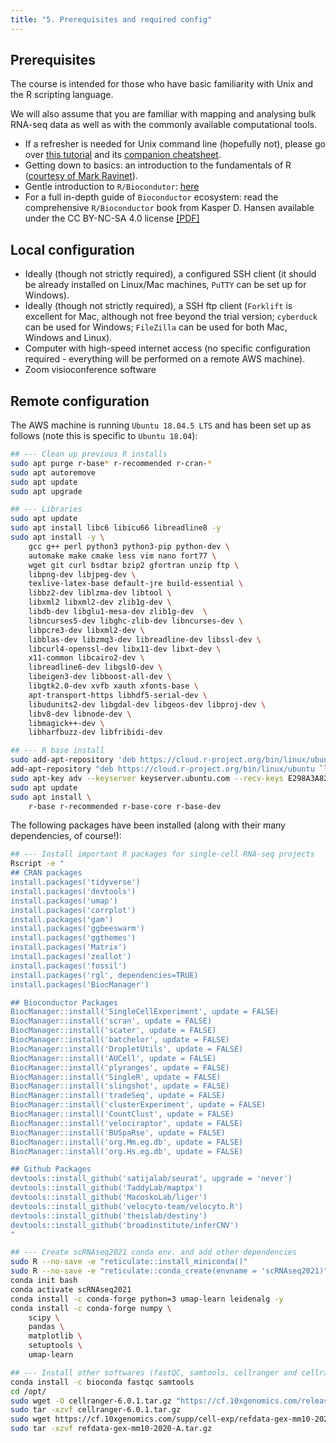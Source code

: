 ```yaml
---
title: "5. Prerequisites and required config"
---
```


## Prerequisites

The course is intended for those who have basic familiarity with Unix and the R scripting language.

We will also assume that you are familiar with mapping and analysing bulk RNA-seq data as well as with the commonly available computational tools.

* If a refresher is needed for Unix command line (hopefully not), please go over [this tutorial](https://ryanstutorials.net/linuxtutorial/) and its [companion cheatsheet](https://ryanstutorials.net/linuxtutorial/cheatsheet.php).
* Getting down to basics: an introduction to the fundamentals of R ([courtesy of Mark Ravinet](markravinet.github.io/Introduction.html)).
* Gentle introduction to `R/Biocondutor`: [here](https://bioconductor.github.io/BiocWorkshops/introduction-to-bioconductor-annotation-resources.html)
* For a full in-depth guide of `Bioconductor` ecosystem: read the comprehensive `R/Bioconductor` book from Kasper D. Hansen available under the CC BY-NC-SA 4.0 license [[PDF]](/{{<myPackageUrl>}}docs/bioconductor.pdf)

## Local configuration 

* Ideally (though not strictly required), a configured SSH client (it should be already installed on Linux/Mac machines, `PuTTY` can be set up for Windows). 
* Ideally (though not strictly required), a SSH ftp client (`Forklift` is excellent for Mac, although not free beyond the trial version; `cyberduck` can be used for Windows; `FileZilla` can be used for both Mac, Windows and Linux).
* Computer with high-speed internet access (no specific configuration required - everything will be performed on a remote AWS machine). 
* Zoom visioconference software

## Remote configuration 

The AWS machine is running `Ubuntu 18.04.5 LTS` and has been set up as follows (note this is specific to `Ubuntu 18.04`):

```sh
## --- Clean up previous R installs
sudo apt purge r-base* r-recommended r-cran-*
sudo apt autoremove
sudo apt update
sudo apt upgrade

## --- Libraries
sudo apt update
sudo apt install libc6 libicu66 libreadline8 -y 
sudo apt install -y \
    gcc g++ perl python3 python3-pip python-dev \
    automake make cmake less vim nano fort77 \
    wget git curl bsdtar bzip2 gfortran unzip ftp \
    libpng-dev libjpeg-dev \
    texlive-latex-base default-jre build-essential \
    libbz2-dev liblzma-dev libtool \
    libxml2 libxml2-dev zlib1g-dev \
    libdb-dev libglu1-mesa-dev zlib1g-dev  \
    libncurses5-dev libghc-zlib-dev libncurses-dev \
    libpcre3-dev libxml2-dev \
    libblas-dev libzmq3-dev libreadline-dev libssl-dev \
    libcurl4-openssl-dev libx11-dev libxt-dev \
    x11-common libcairo2-dev \
    libreadline6-dev libgsl0-dev \
    libeigen3-dev libboost-all-dev \
    libgtk2.0-dev xvfb xauth xfonts-base \
    apt-transport-https libhdf5-serial-dev \
    libudunits2-dev libgdal-dev libgeos-dev libproj-dev \
    libv8-dev libnode-dev \
    libmagick++-dev \
    libharfbuzz-dev libfribidi-dev

## --- R base install 
sudo add-apt-repository 'deb https://cloud.r-project.org/bin/linux/ubuntu bionic-cran40/'
add-apt-repository "deb https://cloud.r-project.org/bin/linux/ubuntu `lsb_release -cs` -cran40/"
sudo apt-key adv --keyserver keyserver.ubuntu.com --recv-keys E298A3A825C0D65DFD57CBB651716619E084DAB9
sudo apt update
sudo apt install \
    r-base r-recommended r-base-core r-base-dev
```

The following packages have been installed (along with their many dependencies, of course!): 

```sh
## --- Install important R packages for single-cell RNA-seq projects
Rscript -e "
## CRAN packages
install.packages('tidyverse')
install.packages('devtools')
install.packages('umap')
install.packages('corrplot')
install.packages('gam')
install.packages('ggbeeswarm')
install.packages('ggthemes')
install.packages('Matrix')
install.packages('zeallot')
install.packages('fossil')
install.packages('rgl', dependencies=TRUE)
install.packages('BiocManager')

## Bioconductor Packages
BiocManager::install('SingleCellExperiment', update = FALSE)
BiocManager::install('scran', update = FALSE)
BiocManager::install('scater', update = FALSE)
BiocManager::install('batchelor', update = FALSE)
BiocManager::install('DropletUtils', update = FALSE)
BiocManager::install('AUCell', update = FALSE)
BiocManager::install('plyranges', update = FALSE)
BiocManager::install('SingleR', update = FALSE)
BiocManager::install('slingshot', update = FALSE)
BiocManager::install('tradeSeq', update = FALSE)
BiocManager::install('clusterExperiment', update = FALSE)
BiocManager::install('CountClust', update = FALSE)
BiocManager::install('velociraptor', update = FALSE)
BiocManager::install('BUSpaRse', update = FALSE)
BiocManager::install('org.Mm.eg.db', update = FALSE)
BiocManager::install('org.Hs.eg.db', update = FALSE)

## Github Packages
devtools::install_github('satijalab/seurat', upgrade = 'never')
devtools::install_github('TaddyLab/maptpx')
devtools::install_github('MacoskoLab/liger')
devtools::install_github('velocyto-team/velocyto.R')
devtools::install_github('theislab/destiny')
devtools::install_github('broadinstitute/inferCNV')
"

## --- Create scRNAseq2021 conda env. and add other dependencies
sudo R --no-save -e "reticulate::install_miniconda()"
sudo R --no-save -e "reticulate::conda_create(envname = 'scRNAseq2021)"
conda init bash
conda activate scRNAseq2021
conda install -c conda-forge python=3 umap-learn leidenalg -y
conda install -c conda-forge numpy \
    scipy \
    pandas \
    matplotlib \
    setuptools \
    umap-learn

## --- Install other softwares (fastQC, samtools, cellranger and cellranger indexes)
conda install -c bioconda fastqc samtools
cd /opt/
sudo wget -O cellranger-6.0.1.tar.gz "https://cf.10xgenomics.com/releases/cell-exp/cellranger-6.0.1.tar.gz?Expires=1622001486&Policy=eyJTdGF0ZW1lbnQiOlt7IlJlc291cmNlIjoiaHR0cHM6Ly9jZi4xMHhnZW5vbWljcy5jb20vcmVsZWFzZXMvY2VsbC1leHAvY2VsbHJhbmdlci02LjAuMS50YXIuZ3oiLCJDb25kaXRpb24iOnsiRGF0ZUxlc3NUaGFuIjp7IkFXUzpFcG9jaFRpbWUiOjE2MjIwMDE0ODZ9fX1dfQ__&Signature=IWM4eRXo7G4YRXjOrcTFKscHWsa5sU6bqrIFrWOyzkV0pzOb0OPrjI7uMtoorqV6ivIjKbE21F9PkfajqV77hfODzCIyOmVQWxi9~nV2vZ6fdmo80hB4xmFQ7RdmLNAS~MDrhAg8etcQ-VkPS6wbzwtfNai-jDfRaas7DNPcq5CtFA4UBtfMG51XTpfPFKHDt66QWQOKShD5JNi05Cq4mDcWfJD1EFC-Z5b0Nid416NeLtxzUjNl043VRpWk2EibNGn8s8qGO0Kk~5Uh1l-qW~KkLSPVv5QFWj5wAgPjC3At2bCqjBaD6c87lIcHKx7WTPv46-d-gdQvYg-ZRcmBPQ__&Key-Pair-Id=APKAI7S6A5RYOXBWRPDA"
sudo tar -xzvf cellranger-6.0.1.tar.gz
sudo wget https://cf.10xgenomics.com/supp/cell-exp/refdata-gex-mm10-2020-A.tar.gz
sudo tar -xzvf refdata-gex-mm10-2020-A.tar.gz
```


